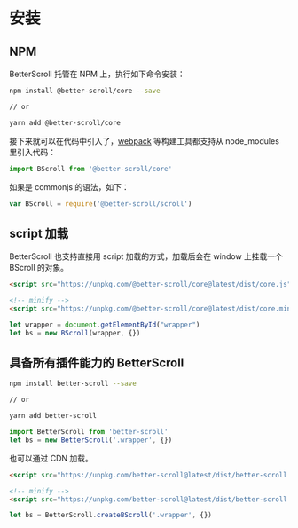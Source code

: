 # 安装

## NPM

BetterScroll 托管在 NPM 上，执行如下命令安装：

```bash
npm install @better-scroll/core --save

// or

yarn add @better-scroll/core
```

接下来就可以在代码中引入了，[webpack](https://webpack.js.org/) 等构建工具都支持从 node_modules 里引入代码：

``` js
import BScroll from '@better-scroll/core'
```

如果是 commonjs 的语法，如下：

``` js
var BScroll = require('@better-scroll/scroll')
```

## script 加载

BetterScroll 也支持直接用 script 加载的方式，加载后会在 window 上挂载一个 BScroll 的对象。

```html
<script src="https://unpkg.com/@better-scroll/core@latest/dist/core.js"></script>

<!-- minify -->
<script src="https://unpkg.com/@better-scroll/core@latest/dist/core.min.js"></script>
```

```js
let wrapper = document.getElementById("wrapper")
let bs = new BScroll(wrapper, {})
```

## 具备所有插件能力的 BetterScroll

```bash
npm install better-scroll --save

// or

yarn add better-scroll
```

```js
import BetterScroll from 'better-scroll'
let bs = new BetterScroll('.wrapper', {})
```

也可以通过 CDN 加载。

```html
<script src="https://unpkg.com/better-scroll@latest/dist/better-scroll.js"></script>

<!-- minify -->
<script src="https://unpkg.com/better-scroll@latest/dist/better-scroll.min.js"></script>
```

```js
let bs = BetterScroll.createBScroll('.wrapper', {})
```